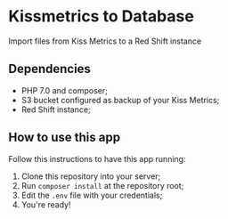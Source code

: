 # Kissmetrics to Database

Import files from Kiss Metrics to a Red Shift instance


## Dependencies

* PHP 7.0 and composer;
* S3 bucket configured as backup of your Kiss Metrics;
* Red Shift instance;

## How to use this app

Follow this instructions to have this app running:

1. Clone this repository into your server;
2. Run `composer install` at the repository root;
3. Edit the `.env` file with your credentials;
4. You're ready!

